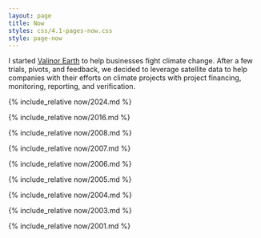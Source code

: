 ```yaml
---
layout: page
title: Now
styles: css/4.1-pages-now.css
style: page-now
---
```


<div class="now-now" markdown="1">

I started <a href="https://valinor.earth">Valinor Earth</a> to help businesses fight climate change. After a few trials, pivots, and feedback, we decided to leverage satellite data to help companies with their efforts on climate projects with project financing, monitoring, reporting, and verification.

</div>

{% include_relative now/2024.md %}

{% include_relative now/2016.md %}

{% include_relative now/2008.md %}

{% include_relative now/2007.md %}

{% include_relative now/2006.md %}

{% include_relative now/2005.md %}

{% include_relative now/2004.md %}

{% include_relative now/2003.md %}

{% include_relative now/2001.md %}